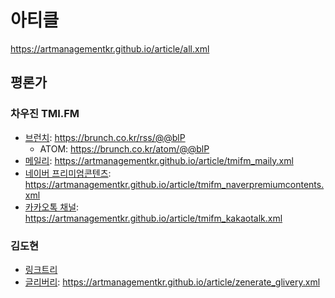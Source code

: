 # 아티클
https://artmanagementkr.github.io/article/all.xml

## 평론가

### 차우진 TMI.FM
- [브런치](https://brunch.co.kr/@woojin): https://brunch.co.kr/rss/@@blP
  - ATOM: https://brunch.co.kr/atom/@@blP
- [메일리](https://maily.so/draft.briefing): https://artmanagementkr.github.io/article/tmifm_maily.xml
- [네이버 프리미엄콘텐츠](https://contents.premium.naver.com/tmifm/labs): https://artmanagementkr.github.io/article/tmifm_naverpremiumcontents.xml
- [카카오톡 채널](https://pf.kakao.com/_nuEns): https://artmanagementkr.github.io/article/tmifm_kakaotalk.xml

### 김도현
- [링크트리](https://linktr.ee/Re_nez0)
- [글리버리](https://zenerate.glivery.co.kr/): https://artmanagementkr.github.io/article/zenerate_glivery.xml
